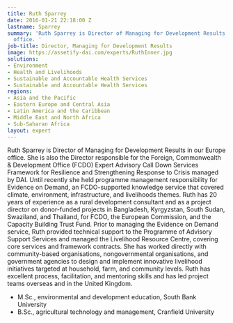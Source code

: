 ```yaml
---
title: Ruth Sparrey
date: 2016-01-21 22:18:00 Z
lastname: Sparrey
summary: 'Ruth Sparrey is Director of Managing for Development Results in our U.K.
  office. '
job-title: Director, Managing for Development Results
image: https://assetify-dai.com/experts/RuthInner.jpg
solutions:
- Environment
- Health and Livelihoods
- Sustainable and Accountable Health Services
- Sustainable and Accountable Health Services
regions:
- Asia and the Pacific
- Eastern Europe and Central Asia
- Latin America and the Caribbean
- Middle East and North Africa
- Sub-Saharan Africa
layout: expert
---
```


Ruth Sparrey is Director of Managing for Development Results in our Europe office. She is also the Director responsible for the Foreign, Commonwealth & Development Office (FCDO) Expert Advisory Call Down Services Framework for Resilience and Strengthening Response to Crisis managed by DAI. Until recently she held programme management responsibility for Evidence on Demand, an FCDO-supported knowledge service that covered climate, environment, infrastructure, and livelihoods themes. Ruth has 20 years of experience as a rural development consultant and as a project director on donor-funded projects in Bangladesh, Kyrgyzstan, South Sudan, Swaziland, and Thailand, for FCDO, the European Commission, and the Capacity Building Trust Fund. Prior to managing the Evidence on Demand service, Ruth provided technical support to the Programme of Advisory Support Services and managed the Livelihood Resource Centre, covering core services and framework contracts. She has worked directly with community-based organisations, nongovernmental organisations, and government agencies to design and implement innovative livelihood initiatives targeted at household, farm, and community levels. Ruth has excellent process, facilitation, and mentoring skills and has led project teams overseas and in the United Kingdom.

* M.Sc., environmental and development education, South Bank University
* B.Sc., agricultural technology and management, Cranfield University